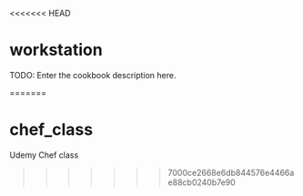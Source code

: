 <<<<<<< HEAD
# workstation

TODO: Enter the cookbook description here.

=======
# chef_class
Udemy Chef class
>>>>>>> 7000ce2668e6db844576e4466ae88cb0240b7e90
